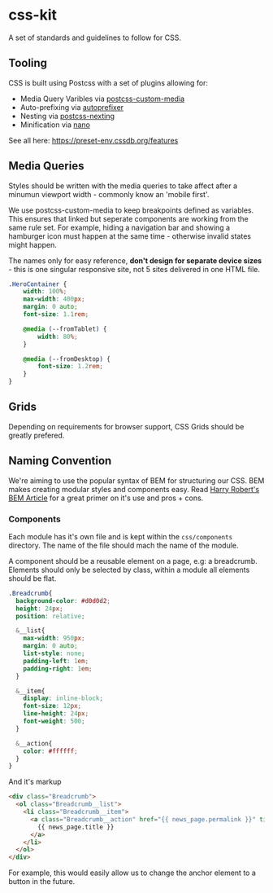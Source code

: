 # css-kit

A set of standards and guidelines to follow for CSS.

## Tooling

CSS is built using Postcss with a set of plugins allowing for:

- Media Query Varibles via [postcss-custom-media](https://github.com/postcss/postcss-custom-media)
- Auto-prefixing via [autoprefixer](https://github.com/postcss/autoprefixer)
- Nesting via [postcss-nexting](https://github.com/jonathantneal/postcss-nesting)
- Minification via [nano](https://github.com/cssnano/cssnano)

See all here: https://preset-env.cssdb.org/features

## Media Queries

Styles should be written with the media queries to take affect after a minumun viewport width - commonly know an 'mobile first'.

We use postcss-custom-media to keep breakpoints defined as variables. This ensures that linked but seperate components are working from the same rule set. For example, hiding a navigation bar and showing a hamburger icon must happen at the same time - otherwise invalid states might happen.

The names only for easy reference, **don't design for separate device sizes** - this is one singular responsive site, not 5 sites delivered in one HTML file.

```scss
.HeroContainer {
	width: 100%;
	max-width: 400px;
	margin: 0 auto;
	font-size: 1.1rem;

	@media (--fromTablet) {
		width: 80%;
	}

	@media (--fromDesktop) {
		font-size: 1.2rem;
	}
}
```

## Grids
Depending on requirements for browser support, CSS Grids should be greatly prefered.

## Naming Convention
We're aiming to use the popular syntax of BEM for structuring our CSS. BEM makes creating modular styles and components easy. Read [Harry Robert's BEM Article](http://csswizardry.com/2013/01/mindbemding-getting-your-head-round-bem-syntax/) for a great primer on it's use and pros + cons.

### Components
Each module has it's own file and is kept within the `css/components` directory. The name of the file should mach the name of the module.

A component should be a reusable element on a page, e.g: a breadcrumb. Elements should only be selected by class, within a module all elements should be flat.

```scss
.Breadcrumb{
  background-color: #d0d0d2;
  height: 24px;
  position: relative;

  &__list{
    max-width: 950px;
    margin: 0 auto;
    list-style: none;
    padding-left: 1em;
    padding-right: 1em;
  }

  &__item{
    display: inline-block;
    font-size: 12px;
    line-height: 24px;
    font-weight: 500;
  }

  &__action{
    color: #ffffff;
  }
}
```

And it's markup

```html
<div class="Breadcrumb">
  <ol class="Breadcrumb__list">
    <li class="Breadcrumb__item">
      <a class="Breadcrumb__action" href="{{ news_page.permalink }}" title="{{ news_page.title }}">
        {{ news_page.title }}
      </a>
    </li>
  </ol>
</div>

```

For example, this would easily allow us to change the anchor element to a button in the future.